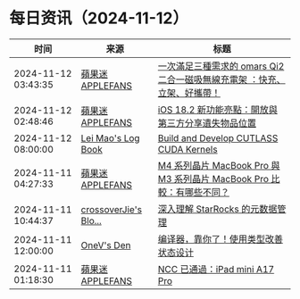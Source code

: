 ﻿# 每日资讯（2024-11-12）

|时间|来源|标题|
|---|---|---|
|2024-11-12 03:43:35|[蘋果迷 APPLEFANS](https://applefans.today/feed/)|[一次滿足三種需求的 omars Qi2 二合一磁吸無線充電架 ：快充、立架、好攜帶！](https://applefans.today/2024-11-omars-qi2-charger/)|
|2024-11-12 02:48:46|[蘋果迷 APPLEFANS](https://applefans.today/feed/)|[iOS 18.2 新功能亮點：開放與第三方分享遺失物品位置](https://applefans.today/2024-11-apple-find-my-share-item-location-airtags-feature/)|
|2024-11-12 08:00:00|[Lei Mao's Log Book](https://leimao.github.io/atom.xml)|[Build and Develop CUTLASS CUDA Kernels](https://leimao.github.io/blog/Build-Develop-CUTLASS-CUDA-Kernels/)|
|2024-11-11 04:27:33|[蘋果迷 APPLEFANS](https://applefans.today/feed/)|[M4 系列晶片 MacBook Pro 與 M3 系列晶片 MacBook Pro 比較：有哪些不同？](https://applefans.today/2024-11-m4-macbook-pro-m3-macbook-pro-compared/)|
|2024-11-11 10:44:37|[crossoverJie's Blo...](https://crossoverjie.top/atom.xml)|[深入理解 StarRocks 的元数据管理](http://crossoverjie.top/2024/11/11/ob/StarRocks-meta/)|
|2024-11-11 12:00:00|[OneV's Den](http://onevcat.com/atom.xml)|[编译器，靠你了！使用类型改善状态设计](https://onevcat.com/2024/11/type-as-state/)|
|2024-11-11 01:18:30|[蘋果迷 APPLEFANS](https://applefans.today/feed/)|[NCC 已通過：iPad mini A17 Pro](https://applefans.today/2024-11-ncc-ipad-mini-a17-pro/)|
